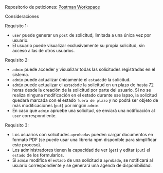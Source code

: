 Repositorio de peticiones:  [Postman Workspace](https://www.postman.com/grupo-api/workspace/api-licencias/overview)

Consideraciones

Requisito 1: 
* `user` puede generar un `post` de solicitud, limitada a una única vez por usuario.
* El usuario puede visualizar exclusivamente su propia solicitud, sin acceso a las de otros usuarios.

Requisito 2:
* `admin` puede acceder y visualizar todas las solicitudes registradas en el sistema.
* `admin` puede actualizar únicamente el `estado`de la solicitud.
* `admin` puede actualizar el `estado`de la solicitud en un plazo de hasta 72 horas desde la creación de la solicitud por parte del usuario. Si no se realiza ninguna modificación en el estado durante ese lapso, la solicitud quedará marcada con el estado `fuera de plazo` y no podrá ser objeto de más modificaciones (`put`) por ningún `admin`.
* En caso que `admin` apruebe una solicitud, se enviará una notificación al `user` correspondiente.

Requisito 3:
* Los usuarios con solicitudes `aprobadas` pueden cargar documentos en formato PDF (se puede usar una librería npm disponible para simplificar este proceso).
* Los administradores tienen la capacidad de ver (`get`) y editar (`put`) el `estado` de los formularios.
* Si `admin` modifica el `estado` de una solicitud a `aprobado`, se notificará al usuario correspondiente y se generará una agenda de disponibilidad.

